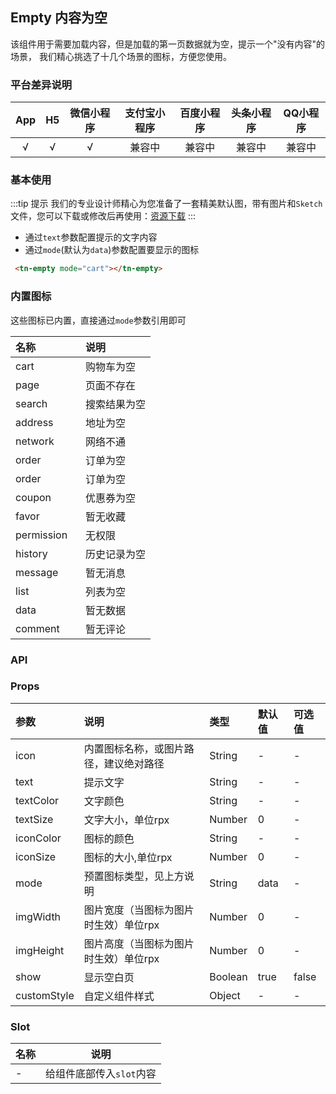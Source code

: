 ## Empty 内容为空 <to-api/>

<demo-model url="/componentsPage/empty/empty"></demo-model>


该组件用于需要加载内容，但是加载的第一页数据就为空，提示一个"没有内容"的场景，
我们精心挑选了十几个场景的图标，方便您使用。

### 平台差异说明

|  App   |  H5  | 微信小程序 | 支付宝小程序 | 百度小程序 | 头条小程序 | QQ小程序 |
| :----: | :--: | :--------: | :----------: | :--------: | :--------: | :------: |
| √ |  √   |     √      |    兼容中    |   兼容中   |   兼容中   |  兼容中  |


### 基本使用

:::tip 提示
我们的专业设计师精心为您准备了一套精美默认图，带有图片和`Sketch`文件，您可以下载或修改后再使用：[资源下载](/components/resource.html)
:::

- 通过`text`参数配置提示的文字内容
- 通过`mode`(默认为`data`)参数配置要显示的图标

```html
 <tn-empty mode="cart"></tn-empty>
```

### 内置图标

这些图标已内置，直接通过`mode`参数引用即可


| 名称		| 说明					|
|:-			|:-						|
| cart		| 购物车为空				|
| page		| 页面不存在				|
| search	| 搜索结果为空			|
| address	| 地址为空			    |
| network	| 网络不通				|
| order		| 订单为空				|
| order	    | 订单为空				|
| coupon	| 优惠券为空				|
| favor     | 暂无收藏				|
| permission| 无权限				    |
| history	| 历史记录为空			|
| message	| 暂无消息			    |
| list		| 列表为空			    |
| data		| 暂无数据	            |
|comment    | 暂无评论	            |


### API

### Props

| 参数		        | 说明			| 类型					| 默认值		|  可选值	|
|:-		        	|:-										|:-						|:-			|:-			|
| icon		            | 内置图标名称，或图片路径，建议绝对路径	| String				| -			| -			|
| text		        | 提示文字								| String				| -			| -			|
| textColor	| 文字颜色								| String				| -	| -			|
| textSize	| 文字大小，单位rpx						| Number	            | 0		| -			|
| iconColor	| 图标的颜色								| String				| -	| -			|
| iconSize	| 图标的大小,单位rpx						| Number	| 0		| -			|
| mode		| 预置图标类型，见上方说明					| String				| data		| -			|
| imgWidth	| 图片宽度（当图标为图片时生效）单位rpx		| Number	| 0		| -			|
| imgHeight	| 图片高度（当图标为图片时生效）单位rpx     | Number	| 0		| -			|
| show		| 显示空白页         						| Boolean				| true		| false		|
| customStyle| 自定义组件样式	    	| Object	| -		| -			|
### Slot

| 名称          | 说明            |
|-------------  |---------------- |
| - |  给组件底部传入`slot`内容  |


<style scoped>
h3[id=内置图标] + p + table thead tr th:nth-child(2){
	width: 50%;
}
</style>
